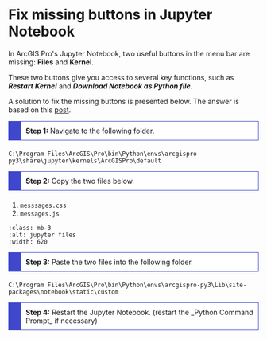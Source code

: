 # Fix missing buttons in Jupyter Notebook

In ArcGIS Pro's Jupyter Notebook, two useful buttons in the menu bar are
missing: **Files** and **Kernel**.

These two buttons give you access to several key functions, such as
**_Restart Kernel_** and **_Download Notebook as Python file_**.

A solution to fix the missing buttons is presented below. The answer is based
on this [post](https://community.esri.com/t5/arcgis-online-questions/juypter-notebook-via-arcpro-missing-menu-bar/td-p/1118984/page/3).

<div style="padding: 10px;margin-bottom: 20px;border: thin solid #3F48CC;border-left-width: 25px;background-color: #fff">
<strong>Step 1:</strong> Navigate to the following folder.
</div>

`C:\Program Files\ArcGIS\Pro\bin\Python\envs\arcgispro-py3\share\jupyter\kernels\ArcGISPro\default`

<div style="padding: 10px;margin-bottom: 20px;border: thin solid #3F48CC;border-left-width: 25px;background-color: #fff">
<strong>Step 2:</strong> Copy the two files below.
</div>

1. `messsages.css`
2. `messages.js`

```{image} https://live.staticflickr.com/65535/51888195506_7591dc13fe_o.png
:class: mb-3
:alt: jupyter files
:width: 620
```

<div style="padding: 10px;margin-bottom: 20px;border: thin solid #3F48CC;border-left-width: 25px;background-color: #fff">
<strong>Step 3:</strong> Paste the two files into the following folder.
</div>

`C:\Program Files\ArcGIS\Pro\bin\Python\envs\arcgispro-py3\Lib\site-packages\notebook\static\custom`

<div style="padding: 10px;margin-bottom: 20px;border: thin solid #3F48CC;border-left-width: 25px;background-color: #fff">
<strong>Step 4:</strong> Restart the Jupyter Notebook. (restart the _Python Command Prompt_ if necessary)
</div>